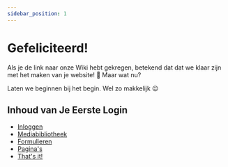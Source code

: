```yaml
---
sidebar_position: 1
---
```


# Gefeliciteerd!

Als je de link naar onze Wiki hebt gekregen, betekend dat dat we klaar zijn met het maken van je website! 🎉 Maar wat nu?

Laten we beginnen bij het begin. Wel zo makkelijk 😉

## Inhoud van Je Eerste Login

- [Inloggen](./inloggen)
- [Mediabibliotheek](./mediabibliotheek)
- [Formulieren](./formulieren)
- [Pagina's](./paginas)
- [That's it!](./thatsit)